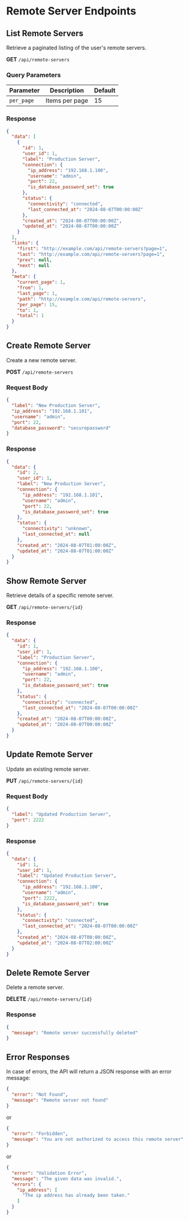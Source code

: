 # Remote Server Endpoints

## List Remote Servers

Retrieve a paginated listing of the user's remote servers.

**GET** `/api/remote-servers`

### Query Parameters

| Parameter | Description | Default |
|-----------|-------------|---------|
| `per_page` | Items per page | 15 |

### Response

```json
{
  "data": [
    {
      "id": 1,
      "user_id": 1,
      "label": "Production Server",
      "connection": {
        "ip_address": "192.168.1.100",
        "username": "admin",
        "port": 22,
        "is_database_password_set": true
      },
      "status": {
        "connectivity": "connected",
        "last_connected_at": "2024-08-07T00:00:00Z"
      },
      "created_at": "2024-08-07T00:00:00Z",
      "updated_at": "2024-08-07T00:00:00Z"
    }
  ],
  "links": {
    "first": "http://example.com/api/remote-servers?page=1",
    "last": "http://example.com/api/remote-servers?page=1",
    "prev": null,
    "next": null
  },
  "meta": {
    "current_page": 1,
    "from": 1,
    "last_page": 1,
    "path": "http://example.com/api/remote-servers",
    "per_page": 15,
    "to": 1,
    "total": 1
  }
}
```

## Create Remote Server

Create a new remote server.

**POST** `/api/remote-servers`

### Request Body

```json
{
  "label": "New Production Server",
  "ip_address": "192.168.1.101",
  "username": "admin",
  "port": 22,
  "database_password": "securepassword"
}
```

### Response

```json
{
  "data": {
    "id": 2,
    "user_id": 1,
    "label": "New Production Server",
    "connection": {
      "ip_address": "192.168.1.101",
      "username": "admin",
      "port": 22,
      "is_database_password_set": true
    },
    "status": {
      "connectivity": "unknown",
      "last_connected_at": null
    },
    "created_at": "2024-08-07T01:00:00Z",
    "updated_at": "2024-08-07T01:00:00Z"
  }
}
```

## Show Remote Server

Retrieve details of a specific remote server.

**GET** `/api/remote-servers/{id}`

### Response

```json
{
  "data": {
    "id": 1,
    "user_id": 1,
    "label": "Production Server",
    "connection": {
      "ip_address": "192.168.1.100",
      "username": "admin",
      "port": 22,
      "is_database_password_set": true
    },
    "status": {
      "connectivity": "connected",
      "last_connected_at": "2024-08-07T00:00:00Z"
    },
    "created_at": "2024-08-07T00:00:00Z",
    "updated_at": "2024-08-07T00:00:00Z"
  }
}
```

## Update Remote Server

Update an existing remote server.

**PUT** `/api/remote-servers/{id}`

### Request Body

```json
{
  "label": "Updated Production Server",
  "port": 2222
}
```

### Response

```json
{
  "data": {
    "id": 1,
    "user_id": 1,
    "label": "Updated Production Server",
    "connection": {
      "ip_address": "192.168.1.100",
      "username": "admin",
      "port": 2222,
      "is_database_password_set": true
    },
    "status": {
      "connectivity": "connected",
      "last_connected_at": "2024-08-07T00:00:00Z"
    },
    "created_at": "2024-08-07T00:00:00Z",
    "updated_at": "2024-08-07T02:00:00Z"
  }
}
```

## Delete Remote Server

Delete a remote server.

**DELETE** `/api/remote-servers/{id}`

### Response

```json
{
  "message": "Remote server successfully deleted"
}
```

## Error Responses

In case of errors, the API will return a JSON response with an error message:

```json
{
  "error": "Not Found",
  "message": "Remote server not found"
}
```

or

```json
{
  "error": "Forbidden",
  "message": "You are not authorized to access this remote server"
}
```

or

```json
{
  "error": "Validation Error",
  "message": "The given data was invalid.",
  "errors": {
    "ip_address": [
      "The ip address has already been taken."
    ]
  }
}
```